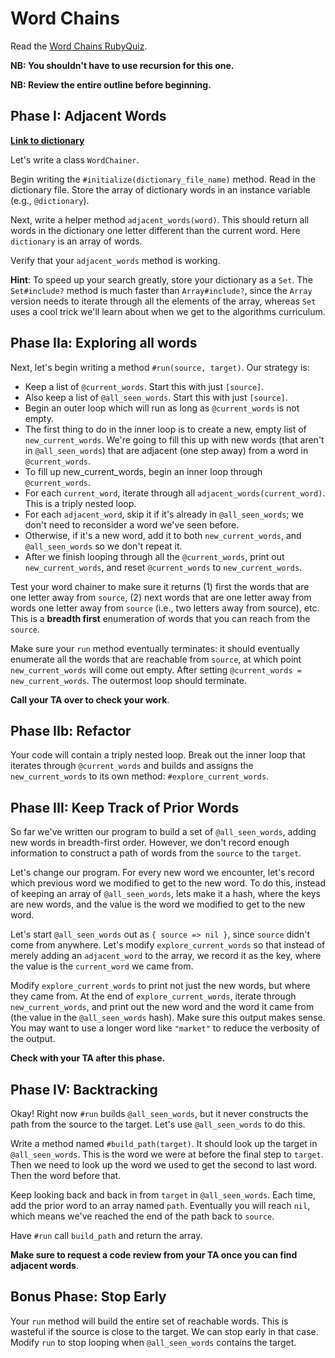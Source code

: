 # Word Chains

Read the [Word Chains RubyQuiz][quiz-wayback].

**NB: You shouldn't have to use recursion for this one.**

**NB: Review the entire outline before beginning.**

## Phase I: Adjacent Words

**[Link to dictionary][dictionary]**

Let's write a class `WordChainer`.

Begin writing the `#initialize(dictionary_file_name)` method. Read in
the dictionary file. Store the array of dictionary words in an
instance variable (e.g., `@dictionary`).

Next, write a helper method `adjacent_words(word)`. This should
return all words in the dictionary one letter different than the
current word. Here `dictionary` is an array of words.

Verify that your `adjacent_words` method is working.

**Hint**: To speed up your search greatly, store your dictionary as a
`Set`. The `Set#include?` method is much faster than `Array#include?`,
since the `Array` version needs to iterate through all the elements of
the array, whereas `Set` uses a cool trick we'll learn about when we
get to the algorithms curriculum.

## Phase IIa: Exploring all words

Next, let's begin writing a method `#run(source, target)`. Our
strategy is:

* Keep a list of `@current_words`. Start this with just `[source]`.
* Also keep a list of `@all_seen_words`. Start this with just
  `[source]`.
* Begin an outer loop which will run as long as `@current_words` is
  not empty.
* The first thing to do in the inner loop is to create a new, empty
  list of `new_current_words`. We're going to fill this up with new
  words (that aren't in `@all_seen_words`) that are adjacent (one step
  away) from a word in `@current_words`.
* To fill up new_current_words, begin an inner loop through
  `@current_words`.
* For each `current_word`, iterate through all
  `adjacent_words(current_word)`. This is a triply nested loop.
* For each `adjacent_word`, skip it if it's already in
  `@all_seen_words`; we don't need to reconsider a word we've seen
  before.
* Otherwise, if it's a new word, add it to both `new_current_words`,
  and `@all_seen_words` so we don't repeat it.
* After we finish looping through all the `@current_words`, print out
  `new_current_words`, and reset `@current_words` to
  `new_current_words`.

Test your word chainer to make sure it returns (1) first the words
that are one letter away from `source`, (2) next words that are one
letter away from words one letter away from `source` (i.e., two
letters away from source), etc. This is a **breadth first**
enumeration of words that you can reach from the `source`.

Make sure your `run` method eventually terminates: it should
eventually enumerate all the words that are reachable from `source`,
at which point `new_current_words` will come out empty. After setting
`@current_words = new_current_words`. The outermost loop should
terminate.

**Call your TA over to check your work**.

## Phase IIb: Refactor

Your code will contain a triply nested loop. Break out the inner loop
that iterates through `@current_words` and builds and assigns the
`new_current_words` to its own method: `#explore_current_words`.

## Phase III: Keep Track of Prior Words

So far we've written our program to build a set of `@all_seen_words`,
adding new words in breadth-first order. However, we don't record
enough information to construct a path of words from the `source` to
the `target`.

Let's change our program. For every new word we encounter, let's
record which previous word we modified to get to the new word. To do
this, instead of keeping an array of `@all_seen_words`, lets make it a
hash, where the keys are new words, and the value is the word we
modified to get to the new word.

Let's start `@all_seen_words` out as `{ source => nil }`, since
`source` didn't come from anywhere. Let's modify
`explore_current_words` so that instead of merely adding an
`adjacent_word` to the array, we record it as the key, where the value
is the `current_word` we came from.

Modify `explore_current_words` to print not just the new words, but
where they came from. At the end of `explore_current_words`, iterate
through `new_current_words`, and print out the new word and the word
it came from (the value in the `@all_seen_words` hash). Make sure this
output makes sense. You may want to use a longer word like `"market"`
to reduce the verbosity of the output.

**Check with your TA after this phase.**

## Phase IV: Backtracking

Okay! Right now `#run` builds `@all_seen_words`, but it never
constructs the path from the source to the target. Let's use
`@all_seen_words` to do this.

Write a method named `#build_path(target)`. It should look up the
target in `@all_seen_words`. This is the word we were at before the
final step to `target`. Then we need to look up the word we used to
get the second to last word. Then the word before that.

Keep looking back and back in from `target` in
`@all_seen_words`. Each time, add the prior word to an array named
`path`. Eventually you will reach `nil`, which means we've reached the
end of the path back to `source`.

Have `#run` call `build_path` and return the array.

**Make sure to request a code review from your TA once you can find
adjacent words**.

## Bonus Phase: Stop Early

Your `run` method will build the entire set of reachable words. This
is wasteful if the source is close to the target. We can stop early in
that case. Modify `run` to stop looping when `@all_seen_words`
contains the target.


[quiz-wayback]: http://web.archive.org/web/20130215052516/http://rubyquiz.com/quiz44.html
[dictionary]: ./dictionary.txt
